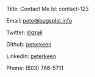 Title: Contact Me
Id: contact-123

<i class="icon-mail"></i> Email: [pete@bugsplat.info](mailto:pete@bugsplat.info)

<i class="icon-twitter"></i> Twitter: [@zrail](http://twitter.com/zrail)

<i class="icon-github"></i> Github: [peterkeen](https://github.com/peterkeen)

<i class="icon-linkedin"></i> LinkedIn: [peterkeen](http://www.linkedin.com/in/peterkeen)

<i class="icon-phone"></i> Phone: (503) 766-5711

